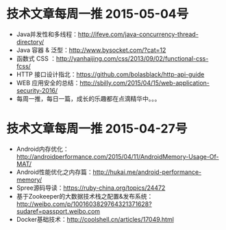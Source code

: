 # 技术文章每周一推 2015-05-04号
* Java并发性和多线程：http://ifeve.com/java-concurrency-thread-directory/
* Java 容器 & 泛型：http://www.bysocket.com/?cat=12
* 函数式 CSS ：http://yanhaijing.com/css/2013/09/02/functional-css-fcss/
* HTTP 接口设计指北：https://github.com/bolasblack/http-api-guide
* WEB 应用安全的总结：http://sbilly.com/2015/04/15/web-application-security-2016/
* 每周一推，每日一篇，成长的乐趣都在点滴精华中。。。

# 技术文章每周一推 2015-04-27号
* Android内存优化：http://androidperformance.com/2015/04/11/AndroidMemory-Usage-Of-MAT/
* Android性能优化之内存篇：http://hukai.me/android-performance-memory/
* Spree源码导读：https://ruby-china.org/topics/24472
* 基于Zookeeper的大数据技术栈之配置&发布系统：http://weibo.com/p/1001603829764321371628?sudaref=passport.weibo.com
* Docker基础技术：http://coolshell.cn/articles/17049.html
